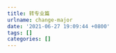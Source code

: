 ```yaml
---
title: 转专业篇
urlname: change-major
date: '2021-06-27 19:09:44 +0800'
tags: []
categories: []
---
```


